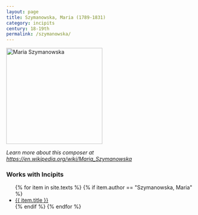 ```yaml
---
layout: page
title: Szymanowska, Maria (1789-1831)
category: incipits
century: 18-19th
permalink: /szymanowska/
---
```

<a title="Deutsch: Gemälde im Musée Mickiewicz in Paris (1932)., Public domain, via Wikimedia Commons" href="https://commons.wikimedia.org/wiki/File:Maria_Szymanowska.jpg"><img width="256" alt="Maria Szymanowska" src="https://upload.wikimedia.org/wikipedia/commons/thumb/6/6f/Maria_Szymanowska.jpg/256px-Maria_Szymanowska.jpg"></a>

*Learn more about this composer at <a href="https://en.wikipedia.org/wiki/Maria_Szymanowska" target="_blank">https://en.wikipedia.org/wiki/Maria_Szymanowska</a>*
<br/>

### Works with Incipits
<ul class="texts">
    {% for item in site.texts %}
      {% if item.author == "Szymanowska, Maria" %}
          <li class="text-title">
          <a href="{{ site.baseurl }}{{ item.url }}">
        {{ item.title }}
              </a>
    </li>
      {% endif %}
    {% endfor %}
</ul>
